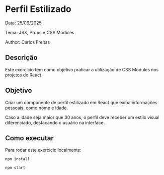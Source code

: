# Perfil Estilizado
Data: 25/09/2025

Tema: JSX, Props e CSS Modules

Author: Carlos Freitas

## Descrição
Este exercício tem como objetivo praticar a utilização de CSS Modules nos projetos de React.

## Objetivo
Criar um componente de perfil estilizado em React que exiba informações pessoais, como nome e idade.

Caso a idade seja maior que 30 anos, o perfil deve receber um estilo visual diferenciado, destacando o usuário na interface.

## Como executar
Para rodar este exercício localmente:

`npm install`

`npm start`